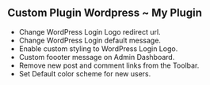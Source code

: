 ## Custom Plugin Wordpress ~ My Plugin

- Change WordPress Login Logo redirect url.
- Change WordPress Login default message.
- Enable custom styling to WordPress Login Logo.
- Custom foooter message on Admin Dashboard.
- Remove new post and comment links from the Toolbar.
- Set Default color scheme for new users.

